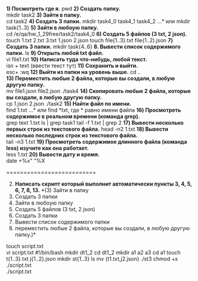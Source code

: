 **1) Посмотреть где я.**
pwd
**2) Создать папку.**	
mkdir task2
**3) Зайти в папку.**	
cd task2
**4) Создать 3 папки.**	
mkdir task4_0 task4_1 task4_2
...* или mkdir task{1..3}
**5) Зайти в любоую папку.**	 
cd /e/qa/hw_1_29free/task2/task4_0
**6) Создать 5 файлов (3 txt, 2 json).**	
touch 1.txt 2.txt 3.txt 1.json 2.json
touch file{1..3}.txt file{1..2).json
**7) Создать 3 папки.**	
mkdir task{4..6}
**8. Вывести список содержимого папки.**
ls
**9) Открыть любой txt файл.**	
vi file1.txt
**10) Написать туда что-нибудь, любой текст.**	
isn + text (ввести текст тут)
**11) Сохранить и выйти.**	
esc+ :wq
**12) Выйти из папки на уровень выше.**	
cd ..	
**13) Переместить любые 2 файла, которые вы создали, в любую другую папку.**	
mv file1.json file2.json ./task4
**14) Скопировать любые 2 файла, которые вы создали, в любую другую папку.**	
cp 1.json 2.json ./task2
**15) Найти файл по имени.**	
find 1.txt
...* или find *txt, где * равно имени файла
**16) Просмотреть содержимое в реальном времени (команда grep).**	
grep text 1.txt
ls | grep task1
tail -f 1.txt | grep 2
**17) Вывести несколько первых строк из текстового файла.**	
head -n2 1.txt
**18) Вывести несколько последних строк из текстового файла.**	
tail -n3 1.txt
**19) Просмотреть содержимое длинного файла (команда less) изучите как она работает.**	
less 1.txt
**20) Вывести дату и время.**	
date +%x" "%X

==========================

2) **Написать скрипт который выполнит автоматически пункты 3, 4, 5, 6, 7, 8, 13.**
  *(3) Зайти в папку
  4) Создать 3 папки
  5) Зайти в любоую папку
  6) Создать 5 файлов (3 txt, 2 json)
  7) Создать 3 папки
  8) Вывести список содержимого папки
  13) переместить любые 2 файла, которые вы создали, в любую другую папку.)*

touch script.txt	
vi script.txt	#!/bin/bash
                mkdir dt1_2
		cd dt1_2
		mkdir a1 a2 a3
		cd a1
		touch t{1..3}.txt j{1..2}.json
		mkdir st{1..3}
		ls
		mv {t1.txt,j2.json} ./st3
chmod +x ./script.txt	
./script.txt	
	
